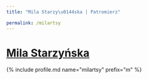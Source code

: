 ```yaml
---
title: "Mila Starzy\u0144ska | Patromierz"

permalink: /milartsy
---
```


# [Mila Starzyńska](https://patronite.pl/milartsy)

{% include profile.md name="milartsy" prefix="m" %}
